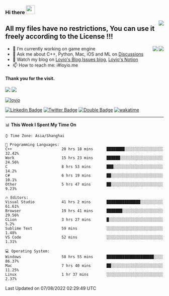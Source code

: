 <h3 align="left">Hi there <img src="https://media.giphy.com/media/hvRJCLFzcasrR4ia7z/giphy.gif" width="28"></h3>
<a align="right" href="https://github.com/loyio/loyio/blob/master/STAR/README.md"><img align="right" src="https://img.shields.io/badge/LOYIO-STAR-green" /></a>

## All my files have no restrictions, You can use it freely according to the License !!!

<a href="https://github.com/loyio#gh-light-mode-only">
     <img align="right"  src="https://loy-readme.vercel.app/api/top-langs/?username=loyio&langs_count=6&hide=css,html,jupyter notebook" />
</a>

<a href="https://github.com/loyio#gh-dark-mode-only">
  <img align="right"  src="https://loy-readme.vercel.app/api/top-langs/?username=loyio&langs_count=6&theme=slateorange&hide=css,html,jupyter notebook" />
</a>



- 🔭 I’m currently working on game engine
- 💬 Ask me about C++, Python, Mac, iOS and ML on [Discussions](https://github.com/loyio/blog/discussions)
- 📔 Watch my blog on [Loyio's Blog](https://loyio.me),[Issues blog](https://github.com/loyio/blog/issues), [Loyio's Notion](https://loyio.notion.site/loyio/Loyio-s-Dashboard-2f56bd29222a445ea9d9e8802a1ac83b)
- 📫 How to reach me: i#loyio.me


#### Thank you for the visit.
<img src="http://profile-counter.glitch.me/loyio/count.svg" />

<img src="https://loy-readme.vercel.app/api?username=loyio&show_icons=true&hide=stars&include_all_commits=true&hide_title=true&theme=slateorange" />

     

[![loyio](https://github-profile-trophy.vercel.app/?username=loyio&theme=onedark&column=4)](https://github.com/loyio)

[![Linkedin Badge](https://img.shields.io/badge/-@loyio-0077b5?style=flat-square&logo=Linkedin&logoColor=white&labelColor=0077b5&link=https://www.linkedin.com/in/loyio-hex-363172158/)](https://www.linkedin.com/in/loyio-hex-363172158/)
[![Twitter Badge](https://img.shields.io/badge/-@loyiome-1ca0f1?style=flat-square&labelColor=1ca0f1&logo=twitter&logoColor=white&link=https://twitter.com/loyiome)](https://twitter.com/loyiome)
[![Double Badge](https://img.shields.io/badge/@loyio-007722?style=flat&logo=Douban&logoColor=white)](https://www.douban.com/people/susmote)
[![wakatime](https://wakatime.com/badge/user/c0ddc104-5a20-41d1-ab9a-c4d9ea20a4d9.svg)](https://wakatime.com/@c0ddc104-5a20-41d1-ab9a-c4d9ea20a4d9)

-------
<!--START_SECTION:waka-->
📊 **This Week I Spent My Time On** 

```text
⌚︎ Time Zone: Asia/Shanghai

💬 Programming Languages: 
C++                      20 hrs 18 mins      ████████░░░░░░░░░░░░░░░░░   32.42% 
Work                     15 hrs 23 mins      ██████░░░░░░░░░░░░░░░░░░░   24.56% 
C                        8 hrs 53 mins       ███░░░░░░░░░░░░░░░░░░░░░░   14.2% 
C#                       6 hrs 19 mins       ██░░░░░░░░░░░░░░░░░░░░░░░   10.1% 
Other                    5 hrs 47 mins       ██░░░░░░░░░░░░░░░░░░░░░░░   9.23%

🔥 Editors: 
Visual Studio            41 hrs 2 mins       ███████████████░░░░░░░░░░   61.61% 
Browser                  19 hrs 41 mins      ███████░░░░░░░░░░░░░░░░░░   29.56% 
CLion                    3 hrs 27 mins       █░░░░░░░░░░░░░░░░░░░░░░░░   5.2% 
Sublime Text             59 mins             ░░░░░░░░░░░░░░░░░░░░░░░░░   1.48% 
VS Code                  52 mins             ░░░░░░░░░░░░░░░░░░░░░░░░░   1.31%

💻 Operating System: 
Windows                  58 hrs 55 mins      █████████████████████░░░░   86.37% 
Mac                      7 hrs 40 mins       ██░░░░░░░░░░░░░░░░░░░░░░░   11.25% 
Linux                    1 hr 37 mins        ░░░░░░░░░░░░░░░░░░░░░░░░░   2.37%

```


 Last Updated on 07/08/2022 02:29:49 UTC
<!--END_SECTION:waka-->
